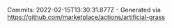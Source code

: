 Commits: 2022-02-15T13:30:31.877Z - Generated via https://github.com/marketplace/actions/artificial-grass
<br>
